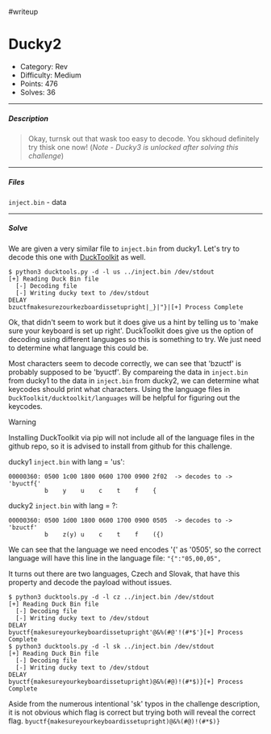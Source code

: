 #writeup
# Ducky2
+ Category: Rev
+ Difficulty: Medium
+ Points: 476
+ Solves: 36
***
##### Description
> Okay, turnsk out that wask too easy to decode. You skhoud definitely try thisk one now!
> (_Note - Ducky3 is unlocked after solving this challenge_)
***
##### Files
`inject.bin` - data
***
##### Solve
We are given a very similar file to `inject.bin` from ducky1. Let's try to decode this one with [DuckToolkit](https://github.com/kevthehermit/DuckToolkit) as well.
```
$ python3 ducktools.py -d -l us ../inject.bin /dev/stdout
[+] Reading Duck Bin file
  [-] Decoding file
  [-] Writing ducky text to /dev/stdout
DELAY
bzuctfmakesurezourkezboardissetupright|_}|"}|[+] Process Complete
```
Ok, that didn't seem to work but it does give us a hint by telling us to 'make sure your keyboard is set up right'. DuckToolkit does give us the option of decoding using different languages so this is something to try. We just need to determine what language this could be. 

Most characters seem to decode correctly, we can see that 'bzuctf' is probably supposed to be 'byuctf'. By compareing the data in `inject.bin` from ducky1 to the data in `inject.bin` from ducky2, we can determine what keycodes should print what characters. Using the language files in `DuckToolkit/ducktoolkit/languages` will be helpful for figuring out the keycodes.

> [!WARNING] 
> Installing DuckToolkit via pip will not include all of the language files in the github repo, so it is advised to install from github for this challenge.

ducky1 `inject.bin` with lang = 'us':
```
00000360: 0500 1c00 1800 0600 1700 0900 2f02  -> decodes to -> 'byuctf{'
          b    y    u    c    t    f    {
```

ducky2 `inject.bin` with lang = ?:
```
00000360: 0500 1d00 1800 0600 1700 0900 0505  -> decodes to -> 'bzuctf'
          b    z(y) u    c    t    f    ({)
```

We can see that the language we need encodes '{' as '0505', so the correct language will have this line in the language file:
`"{":"05,00,05",`

It turns out there are two languages, Czech and Slovak, that have this property and decode the payload without issues.
```
$ python3 ducktools.py -d -l cz ../inject.bin /dev/stdout
[+] Reading Duck Bin file
  [-] Decoding file
  [-] Writing ducky text to /dev/stdout
DELAY
byuctf{makesureyourkeyboardissetupright'@&%(#@'!(#*$'}[+] Process Complete
$ python3 ducktools.py -d -l sk ../inject.bin /dev/stdout
[+] Reading Duck Bin file
  [-] Decoding file
  [-] Writing ducky text to /dev/stdout
DELAY
byuctf{makesureyourkeyboardissetupright)@&%(#@)!(#*$)}[+] Process Complete
```

Aside from the numerous intentional 'sk' typos in the challenge description, it is not obvious which flag is correct but trying both will reveal the correct flag.
`byuctf{makesureyourkeyboardissetupright)@&%(#@)!(#*$)}`
